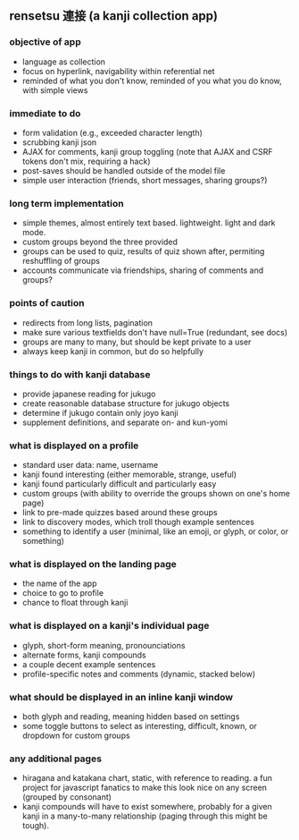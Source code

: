 ## rensetsu 連接 (a kanji collection app)

### objective of app
- language as collection
- focus on hyperlink, navigability within referential net
- reminded of what you don't know, reminded of you what you do know, with simple views

### immediate to do
- form validation (e.g., exceeded character length)
- scrubbing kanji json
- AJAX for comments, kanji group toggling (note that AJAX and CSRF tokens don't mix, requiring a hack)
- post-saves should be handled outside of the model file
- simple user interaction (friends, short messages, sharing groups?)

### long term implementation
- simple themes, almost entirely text based. lightweight. light and dark mode.
- custom groups beyond the three provided
- groups can be used to quiz, results of quiz shown after, permiting reshuffling of groups
- accounts communicate via friendships, sharing of comments and groups?

### points of caution
- redirects from long lists, pagination
- make sure various textfields don't have null=True (redundant, see docs)
- groups are many to many, but should be kept private to a user
- always keep kanji in common, but do so helpfully

### things to do with kanji database
- provide japanese reading for jukugo
- create reasonable database structure for jukugo objects
- determine if jukugo contain only joyo kanji
- supplement definitions, and separate on- and kun-yomi

### what is displayed on a profile
- standard user data: name, username
- kanji found interesting (either memorable, strange, useful)
- kanji found particularly difficult and particularly easy
- custom groups (with ability to override the groups shown on one's home page)
- link to pre-made quizzes based around these groups
- link to discovery modes, which troll though example sentences
- something to identify a user (minimal, like an emoji, or glyph, or color, or something)

### what is displayed on the landing page
- the name of the app
- choice to go to profile
- chance to float through kanji

### what is displayed on a kanji's individual page
- glyph, short-form meaning, pronounciations
- alternate forms, kanji compounds
- a couple decent example sentences
- profile-specific notes and comments (dynamic, stacked below)

### what should be displayed in an inline kanji window
- both glyph and reading, meaning hidden based on settings
- some toggle buttons to select as interesting, difficult, known, or dropdown for custom groups

### any additional pages
- hiragana and katakana chart, static, with reference to reading. a fun project for javascript fanatics to make this look nice on any screen (grouped by consonant)
- kanji compounds will have to exist somewhere, probably for a given kanji in a many-to-many relationship (paging through this might be tough).